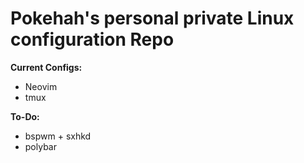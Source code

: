 # Pokehah's personal private Linux configuration Repo #

**Current Configs:**
  - Neovim
  - tmux
  
**To-Do:**
  - bspwm + sxhkd
  - polybar
